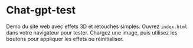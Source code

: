 # Chat-gpt-test

Demo du site web avec effets 3D et retouches simples.
Ouvrez `index.html` dans votre navigateur pour tester.
Chargez une image, puis utilisez les boutons pour appliquer les effets ou réinitialiser.
